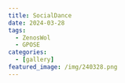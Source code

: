 ```yaml
---
title: SocialDance
date: 2024-03-28
tags:
  - ZenosWol
  - GPOSE
categories:
  - [gallery]
featured_image: /img/240328.png
---
```

